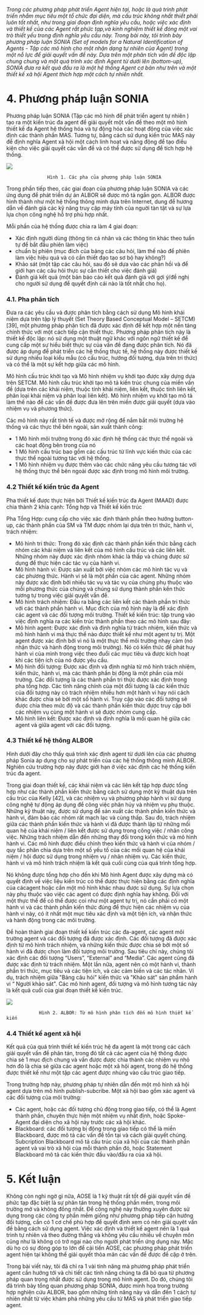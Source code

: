 *Trong các phương pháp phát triển Agent hiện tại, hoặc là quá trình phát triển nhắm mục tiêu một tổ chức đại diện, mà cấu trúc không nhất thiết phải luôn tốt nhất, như trong giai đoạn định nghĩa yêu cầu, hoặc việc xác định và thiết kế của các Agent rất phức tạp,và kinh nghiệm thiết kế đóng một vai trò thiết yếu trong định nghĩa yêu cầu này. Trong bài này,  tôi trình bày phương pháp luận SONIA (Set of models for a Natural Identification of Agents - Tập các mô hình cho một nhận dạng tự nhiên của Agent) trong một nỗ lực để giải quyết vấn đề này. Dựa trên một phân tích vấn đề độc lập chung chung và một quá trình xác định Agent từ dưới lên (bottom-up), SONIA đưa ra kết quả đầu ra là một hệ thống Agent cơ bản như trên và một thiết kế xã hội Agent thích hợp một cách tự nhiên nhất.*

# 4. Phương pháp luận SONIA
Phương pháp luận SONIA (Tập các mô hình để phát triển agent tự nhiên ) tạo ra một kiến trúc đa agent để giải quyết một vấn đề theo một mô hình thiết kế đa Agent hệ thống hóa và tự động hóa các hoạt động của việc xác định các thành phần MAS. Tương tự, bằng cách sử dụng kiến trúc MAS này để định nghĩa Agent xã hội một cách linh hoạt và năng động để tạo điều kiện cho việc giải quyết các vẫn đề và có thể được sử dụng để tích hợp hệ thống.

![](https://images.viblo.asia/4398130a-1bf4-4865-8931-04b6dbd1d9d7.jpg)

                   Hình 1. Các pha của phương pháp luận SONIA
                                            
Trong phần tiếp theo, các giai đoạn của phương pháp luận SONIA và các ứng dụng để phát triển dự án ALBOR sẽ được mô tả ngắn gọn.
ALBOR được hình thành như một hệ thống thông minh dựa trên Internet, dung để hương dẫn về đánh giá các kỹ năng truy cập máy tính của nguời tàn tật và sự lựa lựa chọn công nghệ hỗ trợ phù hợp nhất. 

Mỗi phần của hệ thống được chia ra làm 4 giai đoạn:
- Xác định người dùng (thông tin cá nhân và các thông tin khác theo tuần tự để bắt đầu phiên làm việc)
- chuẩn bị phiên (mục đích của bảng các câu hỏi, làm thế nào để phiên làm việc hiệu quả và có cần thiết đạo tạo sơ bộ hay không?)
- Khảo sát (một tập các câu hỏi, sau đó sẽ dựa vào các phản hồi và để giới hạn các câu hỏi thực sự cần thiết cho việc đánh giá)
- Đánh giá kết quả (một bản báo cáo kết quả đánh giá với gợi ý/đề nghị cho người sử dụng để quyết định cái nào là tốt nhất cho họ).

### 4.1. Pha phân tích

Đưa ra các yêu cầu và được phân tích bằng cách sử dụng Mô hình khái niệm dựa trên tập lý thuyết (Set Theory Based Conceptual Model – SETCM) [39], một phương pháp phân tích đã được xác định để kết hợp một nền tảng chính thức với một cách tiếp cận thiết thực. Phương pháp phân tích này là thiết kế độc lập: nó sử dụng một thuật ngữ khác với ngôn ngữ thiết kế để cung cấp một sự hiểu biết thực sự của vấn đề đang được phân tích.  Nó đã được áp dụng để phát triển các hệ thống thực tế, hệ thống này được thiết kế sử dụng nhiều loại kiểu mẫu (có cấu trúc, hướng đối tượng, dựa trên tri thức) và có thể là một sự kết hợp giữa các mô hình.

Mô hình cấu trúc khởi tạo và Mô hình nhiệm vụ khởi tạo  được xây dựng dựa trên SETCM. Mô hình cấu trúc khởi tạo mô tả kiến trúc chung của miền vấn đề (dựa trên các khái niệm, thuộc tính khái niệm, liên kết, thuộc tính liên kết, phân loại khái niệm và phân loại liên kết). Mô hình nhiệm vụ khởi tạo  mô tả làm thế nào để các vấn đề được đưa lên trên miền được giải quyết (dựa vào nhiệm vụ và phương thức).

Các mô hình này rất tính tế và được mở rộng để nắm bắt môi trường hệ thống và các thực thể bên ngoài, sản xuất thành công:
- 1 Mô hình môi trường trong đó xác định hệ thống các thực thể ngoài và các hoạt động bên trong của nó
- 1 Mô hình cấu trúc bao gồm các cấu trúc từ lĩnh vực kiến thức của các thực thể ngoài tương tác với hệ thống.
- 1 Mô hình nhiệm vụ được thêm vào các chức năng yêu cầu tương tác với hệ thống thực thể bên ngoài được xác định trong mô hình môi trường.

### 4.2 Thiết kế kiến trúc đa Agent

Pha thiết kế được thực hiện bởi Thiết kế kiến trúc đa Agent (MAAD) được chia thành 2 khía cạnh: Tổng hợp và Thiết kế kiến trúc

Pha Tổng Hợp: cung cấp cho việc xác định thành phần theo hướng button-up, các thành phần của SM và TM được nhóm lại dựa trên tri thức, hành vi, trách nhiệm: 
-	Mô hình tri thức: Trong đó xác định các thành phần kiến thức bằng cách nhóm các khái niệm và liên kết của mô hình cấu trúc và các liên kết. Những nhóm này được xác định nhóm khác là thấp và chúng được sử dụng để thực hiện các tác vụ của hành vi.
-	Mô hình hành vi: Được sản xuất bởi việc nhóm các mô hình tác vụ và các phương thức. Hành vi sẽ là một phần của các agent. Những nhóm này được xác định bởi nhiều tác vụ và tác vụ của chúng phụ thuộc vào mỗi phương thức của chúng và chúng sử dụng thành phần kến thức tương tự trong việc giải quyết vấn đề.
-	Mô hình trách nhiệm:  Đầu ra bằng các liên kết các thành phần tri thức với các thành phần hành vi. Mục đích của mô hình này là để xác định các agent và các đối tượng môi trường.
Thiết kế kiến trúc: tập trung vào việc định nghĩa ra các kiến trúc thành phần theo các mô hình sau đây:
-	Mô hình agent: Được xác định và định nghĩa từ trách nhiệm, kiến thức và mô hình hành vi mà thực thể nào được thiết kế như một agent tự trị. Một agent được xác định bởi vì nó là một thực thể môi trường nhạy cảm (nó nhận thức và hành động trong môi trường). Nó có kiến thức để phát huy hành vi của mình trong việc theo đuổi các mục tiêu và được kích hoạt khi các tiện ích của nó được yêu cầu.
-	Mô hình đối tượng: Được xác định và định nghĩa từ mô hình trách nhiệm, kiến thức, hành vi, mà các thành phần bị động là một phần của môi trường. Các đối tượng là các thành phần tri thức được xác định trong pha tổng hợp. Các tính năng chính của một đối tượng là các kiến thức của đối tượng này có trách nhiệm nhiều hơn một hành vi hay nói cách khác được chia sẻ bởi một số hành vi. Truy cập vào các đối tượng sẽ được chia theo mức độ và các thành phần kiến thức được truy cập bởi các nhiệm vụ cùng một hành vi sẽ được nhóm cung cấp.
-	Mô hình liên kết: Được xác định và định nghĩa là mối quan hệ giữa các agent và giữa agent với các đối tượng.

### 4.3 Thiết kế hệ thông ALBOR
Hình dưới đây cho thấy quá trình xác định agent từ dưới lên của các phương pháp Sonia áp dụng cho sự phát triển của các hệ thống thông minh ALBOR. Nghiên cứu trường hợp này được giới hạn ở việc xác định các hệ thống kiến trúc đa agent. 

Trong giai đoạn thiết kế, các khái niệm và các liên kết tập hợp được tổng hợp như các thành phần kiến thức bằng cách sử dụng một kỹ thuật dựa trên cấu trúc của Kelly [42], và các nhiệm vụ và phương pháp hành vi sử dụng công nghệ tự động áp dụng để công việc phân hủy và nhiệm vụ phụ thuộc. Những kỹ thuật này, được sử dụng để sản xuất các thành phần kiến thức và hành vi, đảm bảo các nhóm rất mạch lạc và cùng thấp. Sau đó, trách nhiệm giữa các thành phần kiến thức và hành vi đã được thành lập từ những mối quan hệ của khái niệm / liên kết được sử dụng trong công việc / nhãn công việc. Những trách nhiệm dẫn đến những thay đổi trong kiến thức và mô hình hành vi. Các mô hình được điều chỉnh theo kiến thức và hành vi của nhóm / quy tắc phân chia dựa trên một số yếu tố của các mối quan hệ của khái niệm / hội được sử dụng trong nhiệm vụ / nhãn nhiệm vụ. Các kiến thức, hành vi và mô hình trách nhiệm là kết quả cuối cùng của quá trình tổng hợp. 

Nó không được tổng hợp cho đến khi Mô hình Agent được xây dựng mà có quyết định về việc liệu kiến trúc có thể được thực hiện bằng các định nghĩa của cácagent hoặc cần một mô hình khác nhau được sử dụng. Sự lựa chọn này phụ thuộc vào việc các agent có được định nghĩa hay không. Đối với một thực thể để có thể được coi như một agent tự trị, nó cần phải có một hành vi và các thành phần kiến thức đúng để thực hiện các nhiệm vụ của hành vi này, có ít nhất một mục tiêu xác định và một tiện ích, và nhận thức và hành động trong các môi trường.

Để hoàn thành giai đoạn thiết kế kiến trúc các đa-agent, các agent môi trường agent và các đối tượng đã được xác định. Các đối tượng đã được xác định từ mô hình trách nhiệm, và những kiến thức được chia sẻ bởi một số hành vi đã được chọn làm đối tượng môi trường. Sau tiêu chí này, chúng tôi xác định các đối tượng “Users”, “External” and “Media”. Các agent cũng đã được xác định từ trách nhiệm. Một lần nữa, agent  nên có một hành vi, thành phần tri thức, mục tiêu và các tiện ích, và các cảm biến và các tác nhân. Ví dụ, trách nhiệm giữa "Bảng câu hỏi" kiến thức và "Khảo sát" sản phẩm hành vi “ Người khảo sát". Các mô hình agent, đối tượng và mô hình tương tác này là kết quả cuối của giai đoạn thiết kế kiến trúc.

![](https://images.viblo.asia/42d020d2-1040-4c7d-b677-e6da75c5d41e.png)

                Hình 2. ALBOR: Từ mô hình phân tích đến mô hình thiết kế kiến

### 4.4 Thiết kế agent xã hội
Kết quả của quá trình thiết kế kiến trúc hệ đa agent là một trong các cách giải quyết vấn đề phân tán, trong đó tất cả các agent của hệ thông được chia sẻ 1 mục địch chung và vấn được được chia thành các nhiệm vụ nhỏ hơn đó là chia sẻ giữa các agent hoặc một xã hội agent, trong đó hệ thống được thiết kế như một tập các agent được nhúng vào cấu trúc giao tiếp.

Trong trường hợp này, phương pháp tự nhiên dẫn đến một mô hình xã hội agent dựa trên mô hình publish-subcribe. Một xã hội bao gồm xác agent và các đối tượng của môi trường:
-	Các agent, hoặc các đối tượng chủ động trong giao tiếp, có thể là Agent thành phần, chuyên thực hiện một nhiệm vụ nhất định, hoặc Spoke-Agent đại diện cho xã hội này trước các xã hội khác.
-	Blackboard: các đối tượng bị động trong giao tiếp có thể là miền Blackboard, được mô tả các vấn đề tồn tại và cách giải quyết chúng. Subcription Blackboard mô tả cấu trúc của xã hội của các thành phần agent và vai trò xã hội của mỗi thành phần đó, hoặc Statement Blackboard mô tả các kiến thức đầu vào/đầu ra của xã hội.

# 5.	Kết luận
Không còn nghi  ngờ gì nữa, AOSE là 1 kỹ thuật rất tốt để giải quyết vấn đề phức tạp đặc biệt là sự phân tán trong hệ thống phần mềm, trong môi trường mở và không đồng nhất. Để công nghệ này thường xuyên được sử dụng trong các công ty phần mềm giống như phương pháp tiếp cận hướng đối tượng, cần có 1 cơ chế phù hợp để quyết định xem có nên giải quyêt vấn đề bằng cách sử dụng agent. Việc xác định và thiết kế agent nên là 1 quá trình tự nhiên và theo đường thẳng và không yêu cầu nhiều về chuyên môn cũng như là không có trở ngại nào cho người phát triển ứng dụng này. Mặc dù họ có sự đóng góp to lớn để cải tiến AOSE, các phương pháp phát triển agent hiện tại không thể giải quyết thỏa mãn các vấn đề được đề cập ở trên.

Trong bài viết này, tôi đã chỉ ra 1 vài tính năng mà phương pháp phát triển agent cần hướng tới và chi tiết các tính năng chúng ta đã bỏ qua từ phương pháp quan trọng nhất được sử dụng trong mô hình agent. Do đó, chúng tôi đã trình bày tổng quan phương pháp SONIA, được minh họa trong trường hợp nghiên cứu ALBOR, bao gồm những tính năng này và dẫn đến 1 cách tự nhiên nhất từ việc khám phá những yêu cầu từ MAS và phát triển giao tiếp agent.